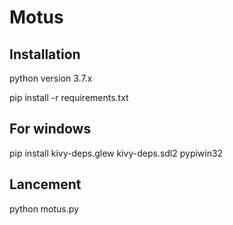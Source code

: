 # Motus

## Installation
python version 3.7.x

pip install -r requirements.txt

## For windows

pip install kivy-deps.glew kivy-deps.sdl2 pypiwin32
## Lancement
python motus.py
